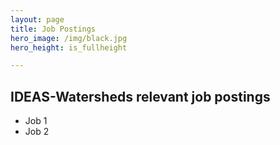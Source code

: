 ```yaml
---
layout: page
title: Job Postings
hero_image: /img/black.jpg
hero_height: is_fullheight

---
```


<h2>IDEAS-Watersheds relevant job postings</h2>

- Job 1
- Job 2




